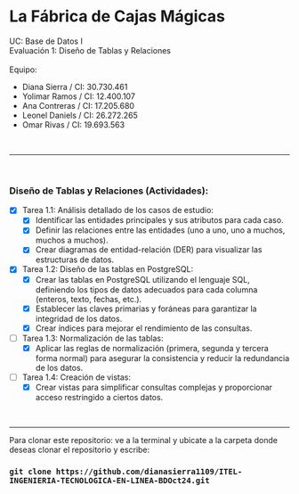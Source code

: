 # La Fábrica de Cajas Mágicas

UC: Base de Datos I
<br>
Evaluación 1: Diseño de Tablas y Relaciones
<br><br>
Equipo: <br>
<ul>
    <li>Diana Sierra / CI: 30.730.461</li>
    <li>Yolimar Ramos / CI: 12.400.107</li>
    <li>Ana Contreras / CI: 17.205.680</li>
    <li>Leonel Daniels / CI: 26.272.265</li>
    <li>Omar Rivas / CI: 19.693.563</li>
</ul>
<br>

<hr>
<br>

<h3>Diseño de Tablas y Relaciones (Actividades):</h3>

- [x] Tarea 1.1: Análisis detallado de los casos de estudio:
    - [x] Identificar las entidades principales y sus atributos para cada caso.
    - [x] Definir las relaciones entre las entidades (uno a uno, uno a muchos, muchos a muchos).
    - [x] Crear diagramas de entidad-relación (DER) para visualizar las estructuras de datos.
- [x] Tarea 1.2: Diseño de las tablas en PostgreSQL:
    - [x] Crear las tablas en PostgreSQL utilizando el lenguaje SQL, definiendo los tipos de datos adecuados para cada columna (enteros, texto, fechas, etc.).
    - [x] Establecer las claves primarias y foráneas para garantizar la integridad de los datos.
    - [x] Crear índices para mejorar el rendimiento de las consultas.
- [ ] Tarea 1.3: Normalización de las tablas:
    - [x] Aplicar las reglas de normalización (primera, segunda y tercera forma normal) para asegurar la consistencia y reducir la redundancia de los datos.
- [ ] Tarea 1.4: Creación de vistas:
    - [x] Crear vistas para simplificar consultas complejas y proporcionar acceso restringido a ciertos datos.

<br>
<hr/>

Para clonar este repositorio: ve a la terminal y ubicate a la carpeta donde deseas clonar el repositorio y escribe:

### `git clone https://github.com/dianasierra1109/ITEL-INGENIERIA-TECNOLOGICA-EN-LINEA-BDOct24.git`
<br>
